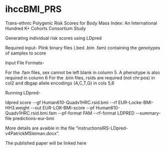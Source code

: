 # ihccBMI_PRS
Trans-ethnic Polygenic Risk Scores for Body Mass Index: An International Hundred K+ Cohorts Consortium Study

Generating individual risk scores using LDpred

Required input-
Plink binary files (.bed .bim .fam) containing the genotypes of samples to score

Input File Formats-

For the .fam files, sex cannot be left blank in column 5. A phenotype is also required in column 6
For the .bim files, rsids are required (not chr:pos) in col2 and dbgap allele encodings (A,C,T,G) in cols 5,6

Running LDpred-
	
ldpred score --gf Human610-Quadv1HRC.rsid.bmi --rf EUR-Locke-BMI-HH3.weight --out EUR-LOK-BMI-score --pf Human610-Quadv1HRC.rsid.bmi.fam  --pf-format FAM --rf-format LDPRED --summary-file predictions-eur-bmi


More details are avaible in the file “instructionsIRS-LDpred-v4PatrickMSleiman.docx”.

The published paper will be linked here
